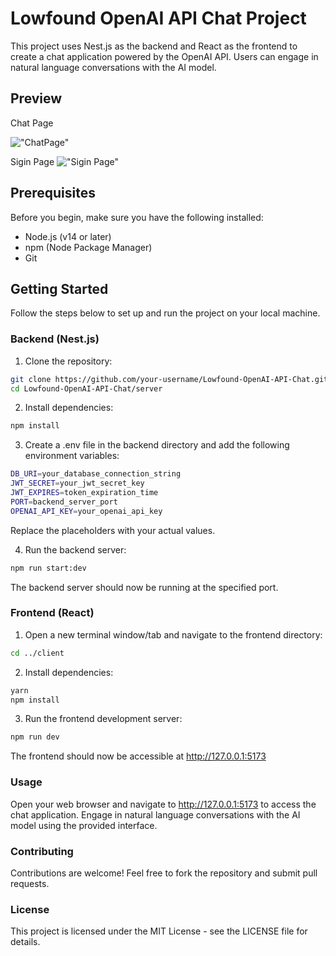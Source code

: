 # Lowfound OpenAI API Chat Project

This project uses Nest.js as the backend and React as the frontend to create a chat application powered by the OpenAI API. Users can engage in natural language conversations with the AI model.

## Preview

Chat Page


!["ChatPage"](https://res.cloudinary.com/dhbejijc4/image/upload/v1692365842/2_fbddh5.png "Chat Page")

Sigin Page
!["Sigin Page"](https://res.cloudinary.com/dhbejijc4/image/upload/v1692365846/1_wouupf.png "Sigin Page")




## Prerequisites

Before you begin, make sure you have the following installed:

- Node.js (v14 or later)
- npm (Node Package Manager)
- Git

## Getting Started

Follow the steps below to set up and run the project on your local machine.

### Backend (Nest.js)

1. Clone the repository:

```bash
git clone https://github.com/your-username/Lowfound-OpenAI-API-Chat.git
cd Lowfound-OpenAI-API-Chat/server
```

2. Install dependencies:


```bash
npm install
```

3. Create a .env file in the backend directory and add the following environment variables:

```bash
DB_URI=your_database_connection_string
JWT_SECRET=your_jwt_secret_key
JWT_EXPIRES=token_expiration_time
PORT=backend_server_port
OPENAI_API_KEY=your_openai_api_key

```

Replace the placeholders with your actual values.

4. Run the backend server:

```bash
npm run start:dev
```

The backend server should now be running at the specified port.

### Frontend (React)

1. Open a new terminal window/tab and navigate to the frontend directory:

```bash
cd ../client
```

2. Install dependencies:


```bash
yarn
npm install
```

3. Run the frontend development server:

```bash
npm run dev 
```


The frontend should now be accessible at http://127.0.0.1:5173


### Usage

Open your web browser and navigate to http://127.0.0.1:5173 to access the chat application. Engage in natural language conversations with the AI model using the provided interface.


### Contributing

Contributions are welcome! Feel free to fork the repository and submit pull requests.

### License

This project is licensed under the MIT License - see the LICENSE file for details.




